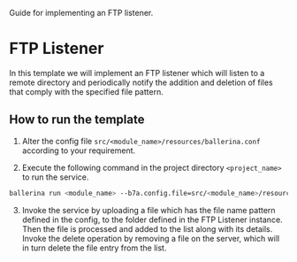 Guide for implementing an FTP listener.

# FTP Listener

In this template we will implement an FTP listener which will listen to a remote directory and periodically notify the 
addition and deletion of files that comply with the specified file pattern.

## How to run the template

1. Alter the config file `src/<module_name>/resources/ballerina.conf` according to your requirement. 

2. Execute the following command in the project directory `<project_name>` to run the service.
```bash
ballerina run <module_name> --b7a.config.file=src/<module_name>/resources/ballerina.conf 
```

3. Invoke the service by uploading a file which has the file name pattern defined in the config, to the folder defined 
   in the FTP Listener instance. Then the file is processed and added to the list along with its details. Invoke the 
   delete operation by removing a file on the server, which will in turn delete the file entry from the list.

